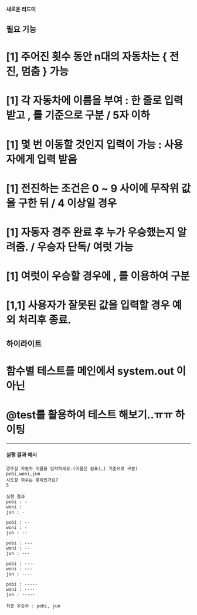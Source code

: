 #### 새로운 리드미
## 필요 기능
# [1] 주어진 횟수 동안 n대의 자동차는 { 전진, 멈춤 } 가능
# [1] 각 자동차에 이름을 부여 : 한 줄로 입력받고 , 를 기준으로 구분 / 5자 이하
# [1] 몇 번 이동할 것인지 입력이 가능 : 사용자에게 입력 받음
# [1] 전진하는 조건은 0 ~ 9 사이에 무작위 값을 구한 뒤  / 4 이상일 경우
# [1] 자동자 경주 완료 후 누가 우승했는지 알려줌. / 우승자 단독/ 여럿 가능
# [1] 여럿이 우승할 경우에 , 를 이용하여 구분
# [1,1] 사용자가 잘못된 값을 입력할 경우 예외 처리후 종료.

## 하이라이트
# 함수별 테스트를 메인에서 system.out 이 아닌
# @test를 활용하여 테스트 해보기..ㅠㅠ 하이팅
------------------------------------------------------------------------
#### 실행 결과 예시
```
경주할 자동차 이름을 입력하세요.(이름은 쉼표(,) 기준으로 구분)
pobi,woni,jun
시도할 회수는 몇회인가요?
5

실행 결과
pobi : -
woni : 
jun : -

pobi : --
woni : -
jun : --

pobi : ---
woni : --
jun : ---

pobi : ----
woni : ---
jun : ----

pobi : -----
woni : ----
jun : -----

최종 우승자 : pobi, jun
```